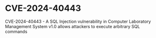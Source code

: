 # CVE-2024-40443
CVE-2024-40443 - A SQL Injection vulnerability in Computer Laboratory Management System v1.0 allows attackers to execute arbitrary SQL commands 
